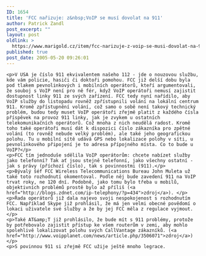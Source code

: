 ```yaml
---
ID: 1654
title: 'FCC nařizuje: z&nbsp;VoIP se musí dovolat na 911'
author: Patrick Zandl
post_excerpt: ""
layout: post
oldlink: >
  https://www.marigold.cz/item/fcc-narizuje-z-voip-se-musi-dovolat-na-911
published: true
post_date: 2005-05-20 09:26:01
---
```

	<p>V USA je číslo 911 ekvivalentem našeho 112 - jde o nouzovou službu, kde vám policie, hasiči či doktoři pomohou. FCC již delší dobu byla pod tlakem pevnolinkových i mobilních operátorů, kteří argumentovali, že souboj s VoIP není pro ně fér, když VoIP operátoři nemusí zajistit dostupnost linky 911 ze svých zařízení. FCC tedy nyní nařídilo, aby VoIP služby do listopadu rovněž zpřístupnili volání na lokální centrum 911. Kromě zpřístupnění volání, což samo o sobě není takový technický problém, budou tedy muset VoIP operátoři zřejmě platit z každého čísla příspěvek na provoz 911 linky, jak je zvykem u ostatních telekomunikačních operátorů. Což mnoha z nich neudělá radost. Kromě toho také operátoři musí dát k dispozici číslo zákazníka pro zpětné volání (to rovněž nebude velký problém), ale také jeho geografickou polohu. Tu u mobilní sítě udává GPS nebo lokalizace polohy v síti, u pevnolinkového připojení je to adresa přípojného místa. Co to bude u VoIP?</p>
	<p>FCC tím jednoduše sdělila VoIP operátorům: chcete nabízet služby jako telefonní? Tak ať jsou stejně telefonní, jako všechny ostatní - jak s právy (příchozí číslo), tak s povinnostmi (911).</p>
	<p>Bývalý šéf FCC Wireless Telecommunications Bureau John Muleta už také toto rozhodnutí okomentoval. Podle něj bude zavedení 911 na VoIP trvat roky, ne 120 dní. Podobně, jako tomu bylo třeba u mobilů, objektivních problémů prostě bylo až příliš (<a href="http://blogs.zdnet.com/ip-telephony/?p=434">zdroj</a>). </p>
	<p>Řada operátorů již dala najevo svoji nespokojenost s rozhodnutím FCC. Například Skype již prohlásil, že má jen velmi obecné povědomí o lokaci uživatele své služby a že by jej FCC měla z regulace vyjmout. </p>
	<p>Také AT&amp;T již prohlásilo, že bude mít s 911 problémy, protože by potřebovalo zajistit přístup ke všem routerům v zemi, aby mohlo spolehlivě lokalizovat polohu svých CallVantage zákazníků. (<a href="http://www.voipplanet.com/news/article.php/3506071">zdroj</a>)</p>
	<p>S povinnou 911 si zřejmě FCC užije ještě mnoho legrace.
</p>